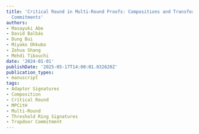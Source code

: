 ```yaml
---
title: 'Critical Round in Multi-Round Proofs: Compositions and Transformation to Trapdoor
  Commitments'
authors:
- Masayuki Abe
- David Balbás
- Dung Bui
- Miyako Ohkubo
- Zehua Shang
- Mehdi Tibouchi
date: '2024-01-01'
publishDate: '2025-05-17T14:00:01.032620Z'
publication_types:
- manuscript
tags:
- Adaptor Signatures
- Composition
- Critical Round
- MPCitH
- Multi-Round
- Threshold Ring Signatures
- Trapdoor Commitment
---
```

